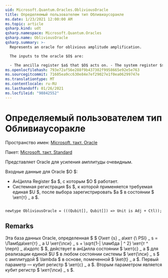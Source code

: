 ```yaml
---
uid: Microsoft.Quantum.Oracles.ObliviousOracle
title: Определяемый пользователем тип Обливиаусоракле
ms.date: 1/23/2021 12:00:00 AM
ms.topic: article
qsharp.kind: udt
qsharp.namespace: Microsoft.Quantum.Oracles
qsharp.name: ObliviousOracle
qsharp.summary: >-
  Represents an oracle for oblivious amplitude amplification.

  The inputs to the oracle $O$ are:

  - The ancilla register $a$ that $O$ acts on. - The system register $s$ on which the desired unitary $U$ is applied, post-selected on register $a$ being in state $\ket{t}\_a$.
ms.openlocfilehash: 793e72af56e288f9b437302f9958665e92e5e763
ms.sourcegitcommit: 71605ea9cc630e84e7ef29027e1f0ea06299747e
ms.translationtype: MT
ms.contentlocale: ru-RU
ms.lasthandoff: 01/26/2021
ms.locfileid: "98842552"
---
```

# <a name="obliviousoracle-user-defined-type"></a>Определяемый пользователем тип Обливиаусоракле

Пространство имен: [Microsoft. такт. Oracle](xref:Microsoft.Quantum.Oracles)

Пакет: [Microsoft. такт. Standard](https://nuget.org/packages/Microsoft.Quantum.Standard)


Представляет Oracle для усиления амплитуды очевидным.

Входные данные для Oracle $O $:

- АнЦилла Register $a $, с которым $O $ работает.
- Системная регистрация $s $, к которой применяется требуемая единая $U $, после выбора зарегистрировать $a $ в состоянии $ \кет{т} \_ a $.

```qsharp

newtype ObliviousOracle = (((Qubit[], Qubit[]) => Unit is Adj + Ctl));
```



## <a name="remarks"></a>Remarks

Эта база данных Oracle, определенная $ $ О\кет {s} \_ а\кет {\ PSI} \_ s = \Ламбда\кет{т} \_ a U \кет{\пси} \_ s + \sqrt{1-| \ламбда | ^ 2} \кет{т ^ \перп} \_ а\кдотс $ $, действует в анЦилла состоянии $ \кет{с} \_ a $ для реализации единой $U $ в любом состоянии системы $ \кет{\пси} \_ s $ с амплитудой $ \lambda $ в основе, помеченной $ \ket{t} \_ a $.
Первый параметр — кубит регистр $ \кет{с} \_ a $. Вторым параметром является кубит регистр $ \кет{\пси} \_ s $.